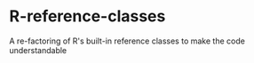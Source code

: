 R-reference-classes
===================

A re-factoring of R's built-in reference classes to make the code understandable
